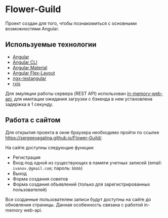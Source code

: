 # Flower-Guild

Проект создан для того, чтобы познакомиться с основными возможностями Angular.

## Используемые технологии

* [Angular](https://angular.io/)
* [Angular CLI](https://cli.angular.io/)
* [Angular Material](https://material.angular.io/)
* [Angular Flex-Layout](https://github.com/angular/flex-layout)
* [ngx-restangular](https://github.com/2muchcoffeecom/ngx-restangular)
* [rxjs](https://github.com/Reactive-Extensions/RxJS)

Для эмуляции работы сервера (REST API) использован [in-memory-web-api](https://github.com/angular/in-memory-web-api), для имитации ожидания загрузки с бэкенда в нем установлена задержка в 1 секунду.

## Работа с сайтом

Для открытия проекта в окне браузера необходимо пройти по ссылке https://sergeevagalina.github.io/Flower-Guild/.

На сайте доступны следующие функции: 
* Регистрация
* Вход под одной из существующих в памяти учетных записей (email: `ivanov.@gmail.com`; пароль: `bbbb`)
* Выход 
* Форма создания советов
* Форма создания объявлений (только для зарегистрированных пользователей)

Все созданные пользователем записи будут доступны на сайте до обновления страницы. Данная особенность связана с работой in-memory web-api.
